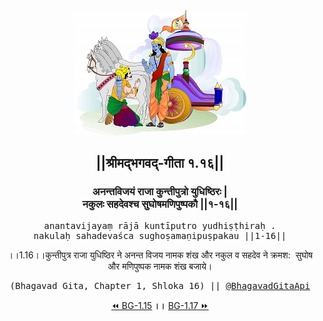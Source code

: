 <center><img src="../../asset/BG.png" alt="#API #bhagavadgitaapi #slok #nodejs #js #api #gitaapi #krishna #hinduism #vedic #ISKCON #shreemadbhagavadgita #technology"/>
<h2>||श्रीमद्‍भगवद्‍-गीता १.१६||</h2>
<h3>अनन्तविजयं राजा कुन्तीपुत्रो युधिष्ठिरः |<br/>नकुलः सहदेवश्च सुघोषमणिपुष्पकौ ||१-१६||</h3>
<pre>anantavijayaṃ rājā kuntīputro yudhiṣṭhiraḥ .<br/>nakulaḥ sahadevaśca sughoṣamaṇipuṣpakau ||1-16||</pre>
<p>।।1.16।।कुन्तीपुत्र राजा युधिष्ठिर ने अनन्त विजय नामक शंख और नकुल व सहदेव ने क्रमश:  सुघोष और मणिपुष्पक नामक शंख बजाये।</p>
<pre>(Bhagavad Gita, Chapter 1, Shloka 16) || <a href="https://twitter.com/bhagavadgitaapi">@BhagavadGitaApi</a></pre><a href="../../1/15">⏪  BG-1.15</a><b>        ।।        </b><a href="../../1/17">BG-1.17  ⏩</a></center></center>